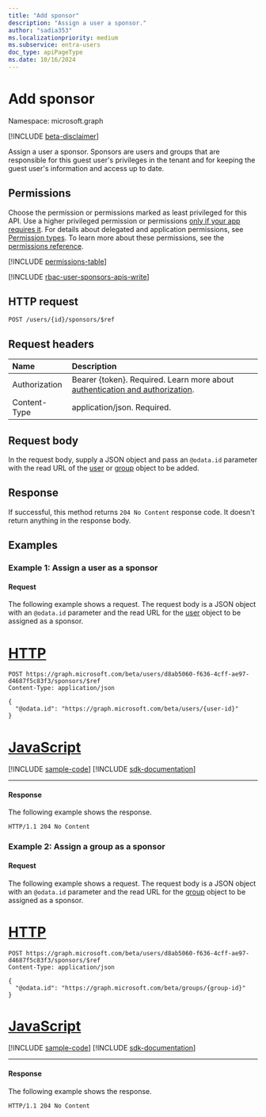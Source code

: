 ```yaml
---
title: "Add sponsor"
description: "Assign a user a sponsor."
author: "sadia353"
ms.localizationpriority: medium
ms.subservice: entra-users
doc_type: apiPageType
ms.date: 10/16/2024
---
```


# Add sponsor

Namespace: microsoft.graph

[!INCLUDE [beta-disclaimer](../../includes/beta-disclaimer.md)]

Assign a user a sponsor. Sponsors are users and groups that are responsible for this guest user's privileges in the tenant and for keeping the guest user's information and access up to date.

## Permissions

Choose the permission or permissions marked as least privileged for this API. Use a higher privileged permission or permissions [only if your app requires it](/graph/permissions-overview#best-practices-for-using-microsoft-graph-permissions). For details about delegated and application permissions, see [Permission types](/graph/permissions-overview#permission-types). To learn more about these permissions, see the [permissions reference](/graph/permissions-reference).

<!-- { "blockType": "permissions", "name": "user_post_sponsors" } -->
[!INCLUDE [permissions-table](../includes/permissions/user-post-sponsors-permissions.md)]

[!INCLUDE [rbac-user-sponsors-apis-write](../includes/rbac-for-apis/rbac-user-sponsors-apis-write.md)]

## HTTP request

<!-- {
  "blockType": "ignored"
}
-->
``` http
POST /users/{id}/sponsors/$ref
```

## Request headers

|Name|Description|
|:---|:---|
|Authorization|Bearer {token}. Required. Learn more about [authentication and authorization](/graph/auth/auth-concepts).|
|Content-Type|application/json. Required.|

## Request body

In the request body, supply a JSON object and pass an `@odata.id` parameter with the read URL of the [user](../resources/user.md) or [group](../resources/group.md) object to be added.

## Response

If successful, this method returns `204 No Content` response code. It doesn't return anything in the response body.

## Examples

### Example 1: Assign a user as a sponsor

#### Request

The following example shows a request. The request body is a JSON object with an `@odata.id` parameter and the read URL for the [user](../resources/user.md) object to be assigned as a sponsor.


# [HTTP](#tab/http)
<!-- {
  "blockType": "request",
  "name": "create_userSponsors"
}
-->
``` http
POST https://graph.microsoft.com/beta/users/d8ab5060-f636-4cff-ae97-d4687f5c83f3/sponsors/$ref
Content-Type: application/json

{
  "@odata.id": "https://graph.microsoft.com/beta/users/{user-id}"
}
```

# [JavaScript](#tab/javascript)
[!INCLUDE [sample-code](../includes/snippets/javascript/create-usersponsors-javascript-snippets.md)]
[!INCLUDE [sdk-documentation](../includes/snippets/snippets-sdk-documentation-link.md)]

---

#### Response

The following example shows the response.
<!-- {
  "blockType": "response"
} -->
```http
HTTP/1.1 204 No Content
```

### Example 2: Assign a group as a sponsor

#### Request

The following example shows a request. The request body is a JSON object with an `@odata.id` parameter and the read URL for the [group](../resources/group.md) object to be assigned as a sponsor.

# [HTTP](#tab/http)
<!-- {
  "blockType": "request",
  "name": "create_groupSponsors"
}
-->
``` http
POST https://graph.microsoft.com/beta/users/d8ab5060-f636-4cff-ae97-d4687f5c83f3/sponsors/$ref
Content-Type: application/json

{
  "@odata.id": "https://graph.microsoft.com/beta/groups/{group-id}"
}
```

# [JavaScript](#tab/javascript)
[!INCLUDE [sample-code](../includes/snippets/javascript/create-groupsponsors-javascript-snippets.md)]
[!INCLUDE [sdk-documentation](../includes/snippets/snippets-sdk-documentation-link.md)]

---

#### Response

The following example shows the response.
<!-- {
  "blockType": "response"
} -->
```http
HTTP/1.1 204 No Content
```
